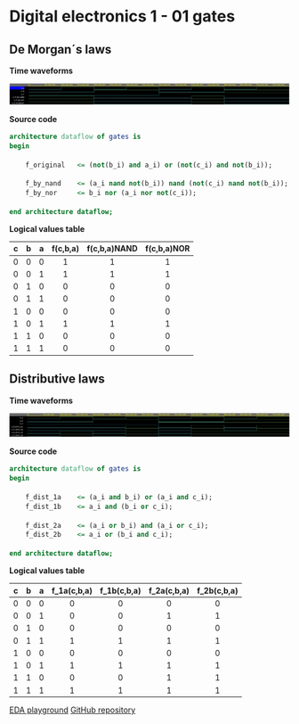 # Digital electronics 1 - 01 gates

## De Morgan´s laws

**Time waveforms**

![Screenshot výsledných hodnôt](images/demorgan.JPG)


**Source code**
```vhdl
architecture dataflow of gates is
begin
	
    f_original   <= (not(b_i) and a_i) or (not(c_i) and not(b_i));
	
    f_by_nand    <= (a_i nand not(b_i)) nand (not(c_i) nand not(b_i));
    f_by_nor     <= b_i nor (a_i nor not(c_i));

end architecture dataflow;
```


**Logical values table**

| **c** | **b** |**a** | **f(c,b,a)** | **f(c,b,a)NAND** | **f(c,b,a)NOR** |
| :-: | :-: | :-: | :-: | :-: | :-: |
| 0 | 0 | 0 | 1 | 1 | 1 |
| 0 | 0 | 1 | 1 | 1 | 1 |
| 0 | 1 | 0 | 0 | 0 | 0 |
| 0 | 1 | 1 | 0 | 0 | 0 |
| 1 | 0 | 0 | 0 | 0 | 0 |
| 1 | 0 | 1 | 1 | 1 | 1 |
| 1 | 1 | 0 | 0 | 0 | 0 |
| 1 | 1 | 1 | 0 | 0 | 0 |




## Distributive laws

**Time waveforms**

![Screenshot výsledných hodnôt](images/distributive.JPG)


**Source code**
```vhdl
architecture dataflow of gates is
begin
	
    f_dist_1a    <= (a_i and b_i) or (a_i and c_i);
    f_dist_1b	 <= a_i and (b_i or c_i);
    
    f_dist_2a	 <= (a_i or b_i) and (a_i or c_i);
    f_dist_2b	 <= a_i or (b_i and c_i);

end architecture dataflow;
```


**Logical values table**

| **c** | **b** |**a** | **f_1a(c,b,a)** | **f_1b(c,b,a)** | **f_2a(c,b,a)** | **f_2b(c,b,a)** |
| :-: | :-: | :-: | :-: | :-: | :-: | :-: |
| 0 | 0 | 0 | 0 | 0 | 0 | 0 |
| 0 | 0 | 1 | 0 | 0 | 1 | 1 |
| 0 | 1 | 0 | 0 | 0 | 0 | 0 |
| 0 | 1 | 1 | 1 | 1 | 1 | 1 |
| 1 | 0 | 0 | 0 | 0 | 0 | 0 |
| 1 | 0 | 1 | 1 | 1 | 1 | 1 |
| 1 | 1 | 0 | 0 | 0 | 1 | 1 |
| 1 | 1 | 1 | 1 | 1 | 1 | 1 |



<p align="center"> 

<a href="https://www.edaplayground.com/x/jBKA">EDA playground</a> 
<a href="https://github.com/Jofadodo/Digital-electronics-1">GitHub repository</a> 

</p>
